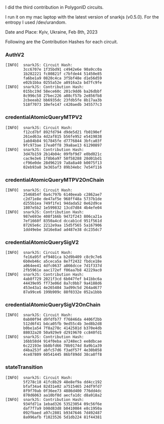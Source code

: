 I did the third contribution in PolygonID circuits.

I run it on my mac laptop with the latest version of
snarkjs (v0.5.0). For the entropy I used /dev/urandom.

Date and Place: Kyiv, Ukraine, Feb 8th, 2023

Following are the Contribution Hashes for each circuit.

### AuthV2

```
[INFO]  snarkJS: Circuit Hash:
		3cc6707e 1f35bd91 c4942e6e 90a9cc0a
		1b282221 fc80821f c7bfde44 51450e85
		fa6be1a9 0820c4ca 3f5bf48e d1e56d59
		e02b1bba 0255a52e a8916a2a bd7fc9fe
[INFO]  snarkJS: Contribution Hash:
		015bc19d 58ece60c 201c9dd6 ba26dbbf
		8c996c58 27bec226 a08cf57b 2e856fb8
		2cbeeab2 bb6935dc 23fdb5fe 8b17aa3b
		518f7073 10efe147 c420aedb 345577c3
```

### credentialAtomicQueryMTPV2

```
[INFO]  snarkJS: Circuit Hash:
		f12cd7bf 892fd794 d9de5d21 fb0190ef
		261ed63a 4d2af815 b56fe952 e5419838
		1ab84b84 917845fe d7776844 3bfca03f
		9fc973ae 17ea0ff8 39a8ae13 61290897
[INFO]  snarkJS: Contribution Hash:
		3d47b159 2b14b04c 09fbf9d7 e0bd021c
		cac9e3e6 1f8b6a97 58f58288 28d01bd1
		cf96e0de 28d96219 7a8a8a40 b0075f13
		02eb93a8 3e365af3 89b34ebc 7e54f116

```

### credentialAtomicQueryMTPV2OnChain

```
[INFO]  snarkJS: Circuit Hash:
		2546854f 0a4c797b 6140eeab c2862ae7
		c2d71e8e de47af5e 968ff48a 5737b1de
		d255b1ea 749f1fe1 94dada52 0e62d9ce
		1807e5b2 1e599832 13cd7d84 4b4efe04
[INFO]  snarkJS: Contribution Hash:
		987e693e 408f166b 9472f243 806ca21a
		7ef1660f 8350a4cd dccab1cd 951f561d
		87265e6c 2212e9aa 15d5f565 5a167906
		1dd49ebe 3d16e8ad ad487e38 dc235dc7

```

### credentialAtomicQuerySigV2

```
[INFO]  snarkJS: Circuit Hash:
		fe16a95f ef9401ca b2d9b409 c8c9c7e6
		6b0eb46c a5ceca5a 8e7f2432 fbdce18e
		a064ee41 4dfc0637 a866dcce 7d1f337d
		2fb5961e aac172ef f06aa7b8 42229ac0
[INFO]  snarkJS: Contribution Hash:
		4ab8f729 2021f3cd 6b047fef b41bbc6a
		44439e95 ff73e06d 8a7c0bb7 9a4188d6
		453e43a1 4e265404 3ad99c5d 264a4677
		87a99ce6 199b909c 88f0332e 052a1bbb
```

### credentialAtomicQuerySigV2OnChain

```
[INFO]  snarkJS: Circuit Hash:
		0ab00f94 d9fdfb77 f76846da 4406f2bb
		512d6f41 b4ca05fb 9ed55c4b 3ed8b2d8
		b0be1a54 7f8a278c 4142581d b370e4db
		88032a20 50a929e9 d2919670 cc840fd1
[INFO]  snarkJS: Contribution Hash:
		16bb58d4 914f0eba a7248ec3 ee8dbcae
		6c22193e bb8bfd66 70b9174d 8a9b1a39
		d4ba253f abfc57d6 f3adf57f 4e30b058
		4ce87809 60541445 86bf89dd 38ca8ff8
```

### stateTransition

```
[INFO]  snarkJS: Circuit Hash:
		5f278c18 41fc8b29 48e8ef9a dd4cc192
		bfaf34a4 82d31e02 a7515465 24df9fd7
		8f9f70ab 0f36ee73 4886d400 776dd4dc
		870d6063 aa10bf0d aecfa1dc d8a918a2
[INFO]  snarkJS: Contribution Hash:
		934fd71a 1ebad326 53523054 09c56f6e
		daf7f7a9 b98d83d8 b0410084 e8c1950a
		092fbaed a97c2801 b9347646 7d492487
		8a996afb f1023526 5d1db224 81f44381
```


